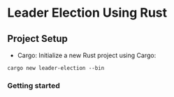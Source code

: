 # Leader Election Using Rust


## Project Setup
- Cargo: Initialize a new Rust project using Cargo:
```
cargo new leader-election --bin
```

### Getting started
